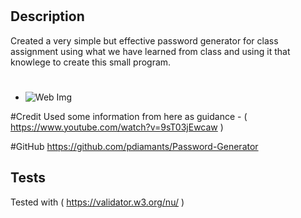 # <Password Generator>

## Description

Created a very simple but effective password generator for class assignment using what we have learned from class and using it that knowlege to create this small program.

# <Project Overview Screen capture>
- ![Web Img](https://user-images.githubusercontent.com/89559612/136669015-947950a5-9d5c-4cda-a121-f44cda78453a.png)


#Credit
 Used some information from here as guidance - ( https://www.youtube.com/watch?v=9sT03jEwcaw )

#GitHub
 https://github.com/pdiamants/Password-Generator
 
## Tests
  Tested with ( https://validator.w3.org/nu/ ) 
